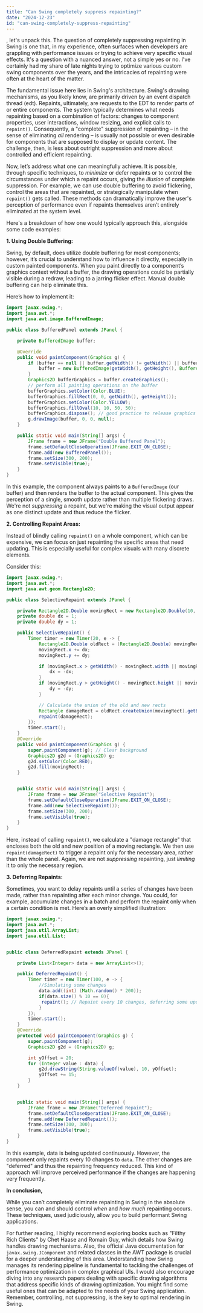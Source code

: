 ```yaml
---
title: "Can Swing completely suppress repainting?"
date: "2024-12-23"
id: "can-swing-completely-suppress-repainting"
---
```


, let's unpack this. The question of completely suppressing repainting in Swing is one that, in my experience, often surfaces when developers are grappling with performance issues or trying to achieve very specific visual effects. It's a question with a nuanced answer, not a simple yes or no. I've certainly had my share of late nights trying to optimize various custom swing components over the years, and the intricacies of repainting were often at the heart of the matter.

The fundamental issue here lies in Swing's architecture. Swing's drawing mechanisms, as you likely know, are primarily driven by an event dispatch thread (edt). Repaints, ultimately, are requests to the EDT to render parts of or entire components. The system typically determines what needs repainting based on a combination of factors: changes to component properties, user interactions, window resizing, and explicit calls to `repaint()`. Consequently, a "complete" suppression of repainting – in the sense of eliminating *all* rendering – is usually not possible or even desirable for components that are supposed to display or update content. The challenge, then, is less about outright suppression and more about controlled and efficient repainting.

Now, let’s address what one can meaningfully achieve. It is possible, through specific techniques, to *minimize* or defer repaints or to control the circumstances under which a repaint occurs, giving the *illusion* of complete suppression. For example, we can use double buffering to avoid flickering, control the areas that are repainted, or strategically manipulate when `repaint()` gets called. These methods can dramatically improve the user's perception of performance even if repaints themselves aren’t entirely eliminated at the system level.

Here's a breakdown of how one would typically approach this, alongside some code examples:

**1. Using Double Buffering:**

Swing, by default, does utilize double buffering for most components; however, it’s crucial to understand how to influence it directly, especially in custom painted components. When you paint directly to a component’s graphics context without a buffer, the drawing operations could be partially visible during a redraw, leading to a jarring flicker effect. Manual double buffering can help eliminate this.

Here’s how to implement it:

```java
import javax.swing.*;
import java.awt.*;
import java.awt.image.BufferedImage;

public class BufferedPanel extends JPanel {

    private BufferedImage buffer;

    @Override
    public void paintComponent(Graphics g) {
        if (buffer == null || buffer.getWidth() != getWidth() || buffer.getHeight() != getHeight()) {
            buffer = new BufferedImage(getWidth(), getHeight(), BufferedImage.TYPE_INT_ARGB);
        }
        Graphics2D bufferGraphics = buffer.createGraphics();
        // perform all painting operations on the buffer
        bufferGraphics.setColor(Color.BLUE);
        bufferGraphics.fillRect(0, 0, getWidth(), getHeight());
        bufferGraphics.setColor(Color.YELLOW);
        bufferGraphics.fillOval(10, 10, 50, 50);
        bufferGraphics.dispose(); // good practice to release graphics resources
        g.drawImage(buffer, 0, 0, null);
    }

    public static void main(String[] args) {
        JFrame frame = new JFrame("Double Buffered Panel");
        frame.setDefaultCloseOperation(JFrame.EXIT_ON_CLOSE);
        frame.add(new BufferedPanel());
        frame.setSize(300, 200);
        frame.setVisible(true);
    }
}
```

In this example, the component always paints to a `BufferedImage` (our buffer) and then renders the buffer to the actual component. This gives the perception of a single, smooth update rather than multiple flickering draws. We're not *suppressing* a repaint, but we're making the visual output appear as one distinct update and thus reduce the flicker.

**2.  Controlling Repaint Areas:**

Instead of blindly calling `repaint()` on a whole component, which can be expensive, we can focus on just repainting the specific areas that need updating. This is especially useful for complex visuals with many discrete elements.

Consider this:

```java
import javax.swing.*;
import java.awt.*;
import java.awt.geom.Rectangle2D;

public class SelectiveRepaint extends JPanel {

    private Rectangle2D.Double movingRect = new Rectangle2D.Double(10, 10, 50, 50);
    private double dx = 1;
    private double dy = 1;

    public SelectiveRepaint() {
        Timer timer = new Timer(20, e -> {
            Rectangle2D.Double oldRect = (Rectangle2D.Double) movingRect.clone();
            movingRect.x += dx;
            movingRect.y += dy;

            if (movingRect.x > getWidth() - movingRect.width || movingRect.x < 0) {
                dx = -dx;
            }
            if (movingRect.y > getHeight() - movingRect.height || movingRect.y < 0) {
                dy = -dy;
            }

            // Calculate the union of the old and new rects
            Rectangle damageRect = oldRect.createUnion(movingRect).getBounds();
            repaint(damageRect);
        });
        timer.start();
    }
    @Override
    public void paintComponent(Graphics g) {
        super.paintComponent(g); // Clear background
        Graphics2D g2d = (Graphics2D) g;
        g2d.setColor(Color.RED);
        g2d.fill(movingRect);
    }


    public static void main(String[] args) {
        JFrame frame = new JFrame("Selective Repaint");
        frame.setDefaultCloseOperation(JFrame.EXIT_ON_CLOSE);
        frame.add(new SelectiveRepaint());
        frame.setSize(300, 200);
        frame.setVisible(true);
    }
}
```

Here, instead of calling `repaint()`, we calculate a "damage rectangle" that encloses both the old and new position of a moving rectangle.  We then use `repaint(damageRect)` to trigger a repaint only for the necessary area, rather than the whole panel. Again, we are not *suppressing* repainting, just *limiting* it to only the necessary region.

**3. Deferring Repaints:**

Sometimes, you want to delay repaints until a series of changes have been made, rather than repainting after each minor change. You could, for example, accumulate changes in a batch and perform the repaint only when a certain condition is met. Here’s an overly simplified illustration:

```java
import javax.swing.*;
import java.awt.*;
import java.util.ArrayList;
import java.util.List;


public class DeferredRepaint extends JPanel {

    private List<Integer> data = new ArrayList<>();

    public DeferredRepaint() {
        Timer timer = new Timer(100, e -> {
            //Simulating some changes
            data.add((int) (Math.random() * 200));
            if(data.size() % 10 == 0){
             repaint(); // Repaint every 10 changes, deferring some updates
            }
        });
        timer.start();
    }
    @Override
    protected void paintComponent(Graphics g) {
        super.paintComponent(g);
        Graphics2D g2d = (Graphics2D) g;

        int yOffset = 20;
        for (Integer value : data) {
            g2d.drawString(String.valueOf(value), 10, yOffset);
            yOffset += 15;
        }
    }


    public static void main(String[] args) {
        JFrame frame = new JFrame("Deferred Repaint");
        frame.setDefaultCloseOperation(JFrame.EXIT_ON_CLOSE);
        frame.add(new DeferredRepaint());
        frame.setSize(300, 300);
        frame.setVisible(true);
    }
}

```

In this example, data is being updated continuously. However, the component only repaints every 10 changes to `data`. The other changes are "deferred" and thus the repainting frequency reduced. This kind of approach will improve perceived performance if the changes are happening very frequently.

**In conclusion,**

While you can’t completely eliminate repainting in Swing in the absolute sense, you can and should control *when* and *how much* repainting occurs. These techniques, used judiciously, allow you to build performant Swing applications.

For further reading, I highly recommend exploring books such as "Filthy Rich Clients" by Chet Haase and Romain Guy, which details how Swing handles drawing mechanisms. Also, the official Java documentation for `javax.swing.JComponent` and related classes in the AWT package is crucial for a deeper understanding of this area. Understanding how Swing manages its rendering pipeline is fundamental to tackling the challenges of performance optimization in complex graphical UIs. I would also encourage diving into any research papers dealing with specific drawing algorithms that address specific kinds of drawing optimization. You might find some useful ones that can be adapted to the needs of your Swing application. Remember, controlling, not suppressing, is the key to optimal rendering in Swing.
